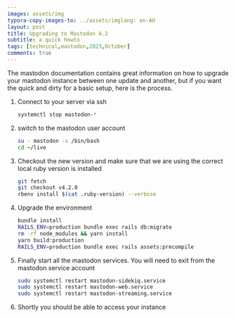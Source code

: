 ```yaml
---
images: assets/img
typora-copy-images-to: ../assets/imglang: en-AU
layout: post
title: Upgrading to Mastodon 4.2
subtitle: a quick howto
tags: [technical,mastodon,2023,October]
comments: true
---
```


The mastodon documentation contains great information on how to upgrade your mastodon instance between one update and another, but if you want the quick and dirty for a basic setup, here is the process.

1. Connect to your server via ssh
   ```bash
   systemctl stop mastodon-*
   ```

2. switch to the mastodon user account
   ```bash
   su - mastodon -s /bin/bash
   cd ~/live
   ```

3. Checkout the new version and make sure that we are using the correct local ruby version is installed
   ````bash
   git fetch
   git checkout v4.2.0
   rbenv install $(cat .ruby-version) --verbose
   ````

4. Upgrade the environment
   ```bash
   bundle install
   RAILS_ENV=production bundle exec rails db:migrate
   rm -rf node_modules && yarn install
   yarn build:production
   RAILS_ENV=production bundle exec rails assets:precompile
   ```

5. Finally start all the mastodon services. You will need to exit from the mastodon service account
   ````bash
   sudo systemctl restart mastodon-sidekiq.service
   sudo systemctl restart mastodon-web.service
   sudo systemctl restart mastodon-streaming.service
   ````

6. Shortly you should be able to access your instance